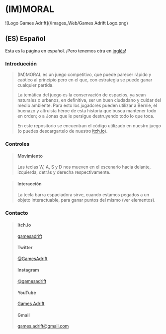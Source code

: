 # (IM)MORAL

![Logo Games Adrift](/Images_Web/Games Adrift Logo.png)

## (ES) Español
Esta es la página en español. ¡Pero tenemos otra en [inglés](https://gamesadrift.github.io/immoral/README_EN)!

### Introducción

> (IM)MORAL es un juego competitivo, que puede parecer rápido y caótico al principio pero en el que, con estrategia se puede ganar cualquier partida.
>
> La temática del juego es la conservación de espacios, ya sean naturales o urbanos, en definitiva, ser un buen ciudadano y cuidar del medio ambiente. Para esto los jugadores pueden utilizar a Bernie, el buenazo y altruista héroe de esta historia que busca mantener todo en orden; o a Jonas que le persigue destruyendo todo lo que toca.
>
> En este repositorio se encuentran el código utilizado en nuestro juego (o puedes descargartelo de nuestro [itch.io](https://gamesadrift.itch.io/)).

### Controles

> #### Movimiento
> Las teclas W, A, S y D nos mueven en el escenario hacia delante, izquierda, detrás y derecha respectivamente.

> #### Interacción
> La tecla barra espaciadora sirve, cuando estamos pegados a un objeto interactuable, para ganar puntos del mismo (ver elementos).

### Contacto

> #### Itch.io
> [gamesadrift](https://gamesadrift.itch.io/)
> #### Twitter
> [@GamesAdrift](https://twitter.com/GamesAdrift)
> #### Instagram
> [@gamesadrift](https://www.instagram.com/gamesadrift/)
> #### YouTube
> [Games Adrift](https://www.youtube.com/channel/UCRG2y9zJj4lvZebusqPuxQA)
> #### Gmail
> games.adrift@gmail.com
